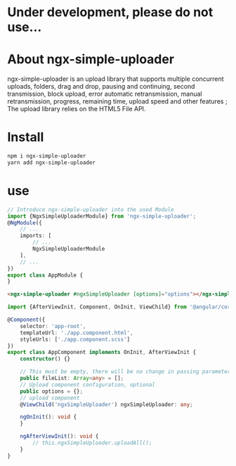 # Under development, please do not use...

# About ngx-simple-uploader

ngx-simple-uploader is an upload library that supports multiple concurrent uploads, folders, drag and drop, pausing and continuing, second transmission, block upload, error automatic retransmission, manual retransmission, progress, remaining time, upload speed and other features ; The upload library relies on the HTML5 File API.

# Install
```sh
npm i ngx-simple-uploader
yarn add ngx-simple-uploader
```
# use

```typescript
// Introduce ngx-simple-uploader into the used Module
import {NgxSimpleUploaderModule} from 'ngx-simple-uploader';
@NgModule({
    // ...
    imports: [
        // ...
        NgxSimpleUploaderModule
    ],
    // ...
})
export class AppModule {
}
```

```html
<ngx-simple-uploader #ngxSimpleUploader [options]="options"></ngx-simple-uploader>
```

```typescript
import {AfterViewInit, Component, OnInit, ViewChild} from '@angular/core';

@Component({
    selector: 'app-root',
    templateUrl: './app.component.html',
    styleUrls: ['./app.component.scss']
})
export class AppComponent implements OnInit, AfterViewInit {
    constructor() {}

    // This must be empty, there will be no change in passing parameters
    public fileList: Array<any> = [];
    // Upload component configuration, optional
    public options = {};
    // upload component
    @ViewChild('ngxSimpleUploader') ngxSimpleUploader: any;

    ngOnInit(): void {
    }

    ngAfterViewInit(): void {
        // this.ngxSimpleUploader.uploadAll();
    }
}
```
